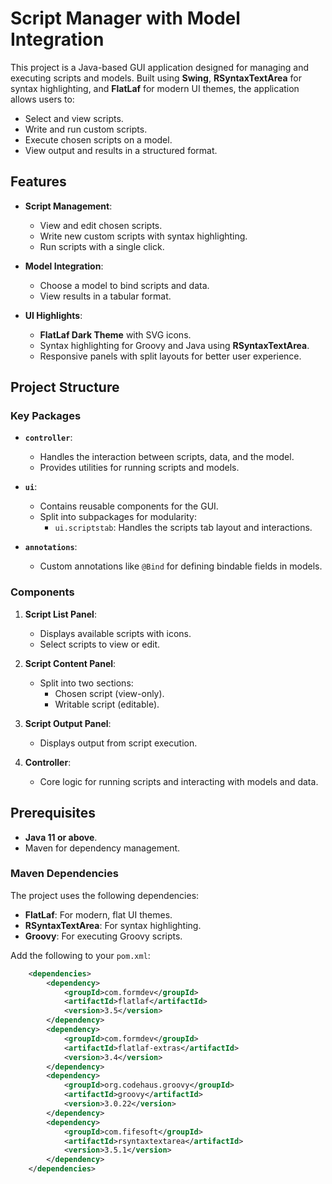 # Script Manager with Model Integration

This project is a Java-based GUI application designed for managing and executing scripts and models. Built using **Swing**, **RSyntaxTextArea** for syntax highlighting, and **FlatLaf** for modern UI themes, the application allows users to:

- Select and view scripts.
- Write and run custom scripts.
- Execute chosen scripts on a model.
- View output and results in a structured format.

## Features

- **Script Management**:
    - View and edit chosen scripts.
    - Write new custom scripts with syntax highlighting.
    - Run scripts with a single click.

- **Model Integration**:
    - Choose a model to bind scripts and data.
    - View results in a tabular format.

- **UI Highlights**:
    - **FlatLaf Dark Theme** with SVG icons.
    - Syntax highlighting for Groovy and Java using **RSyntaxTextArea**.
    - Responsive panels with split layouts for better user experience.

## Project Structure

### Key Packages

- **`controller`**:
    - Handles the interaction between scripts, data, and the model.
    - Provides utilities for running scripts and models.

- **`ui`**:
    - Contains reusable components for the GUI.
    - Split into subpackages for modularity:
        - `ui.scriptstab`: Handles the scripts tab layout and interactions.

- **`annotations`**:
    - Custom annotations like `@Bind` for defining bindable fields in models.

### Components

1. **Script List Panel**:
    - Displays available scripts with icons.
    - Select scripts to view or edit.

2. **Script Content Panel**:
    - Split into two sections:
        - Chosen script (view-only).
        - Writable script (editable).

3. **Script Output Panel**:
    - Displays output from script execution.

4. **Controller**:
    - Core logic for running scripts and interacting with models and data.

## Prerequisites

- **Java 11 or above**.
- Maven for dependency management.

### Maven Dependencies

The project uses the following dependencies:

- **FlatLaf**: For modern, flat UI themes.
- **RSyntaxTextArea**: For syntax highlighting.
- **Groovy**: For executing Groovy scripts.

Add the following to your `pom.xml`:

```xml
    <dependencies>
        <dependency>
            <groupId>com.formdev</groupId>
            <artifactId>flatlaf</artifactId>
            <version>3.5</version>
        </dependency>
        <dependency>
            <groupId>com.formdev</groupId>
            <artifactId>flatlaf-extras</artifactId>
            <version>3.4</version>
        </dependency>
        <dependency>
            <groupId>org.codehaus.groovy</groupId>
            <artifactId>groovy</artifactId>
            <version>3.0.22</version>
        </dependency>
        <dependency>
            <groupId>com.fifesoft</groupId>
            <artifactId>rsyntaxtextarea</artifactId>
            <version>3.5.1</version>
        </dependency>
    </dependencies>
